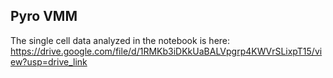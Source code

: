 ## Pyro VMM

The single cell data analyzed in the notebook is here: 
https://drive.google.com/file/d/1RMKb3iDKkUaBALVpgrp4KWVrSLixpT15/view?usp=drive_link
